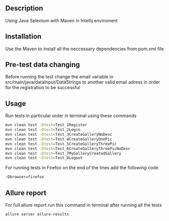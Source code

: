 ## Description

Using Java Selenium with Maven in Intellij enviroment

## Installation

Use the Maven to install all the neccessary dependencies from pom.xml file

## Pre-test data changing

Before running the test change the email variable in src/main/java/dataInput/DataStrings to another valid email adress in order for the registration to be successful

## Usage

Run tests in particular order in terminal using these commands

```bash
mvn clean test -Dtest=Test_1Register
mvn clean test -Dtest=Test_2Login
mvn clean test -Dtest=Test_3CreateGalleryNoDesc
mvn clean test -Dtest=Test_4CreateGalleryOnePic
mvn clean test -Dtest=Test_5CreateGalleryThreePic
mvn clean test -Dtest=Test_6CreateGalleryThreePicNoDesc
mvn clean test -Dtest=Test_7MyGalleryCreatedGallery
mvn clean test -Dtest=Test_8Logout
```

For running tests in Firefox on the end of the lines add the following code

```bash
-Dbrowser=firefox
```

## Allure report

For full allure report run this command in terminal after running all the tests

```bash
allure server allure-results
```


